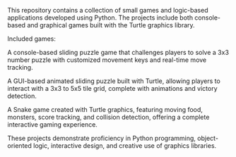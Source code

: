 This repository contains a collection of small games and logic-based applications developed using Python. The projects include both console-based and graphical games built with the Turtle graphics library.

Included games:

A console-based sliding puzzle game that challenges players to solve a 3x3 number puzzle with customized movement keys and real-time move tracking.

A GUI-based animated sliding puzzle built with Turtle, allowing players to interact with a 3x3 to 5x5 tile grid, complete with animations and victory detection.

A Snake game created with Turtle graphics, featuring moving food, monsters, score tracking, and collision detection, offering a complete interactive gaming experience.

These projects demonstrate proficiency in Python programming, object-oriented logic, interactive design, and creative use of graphics libraries.
